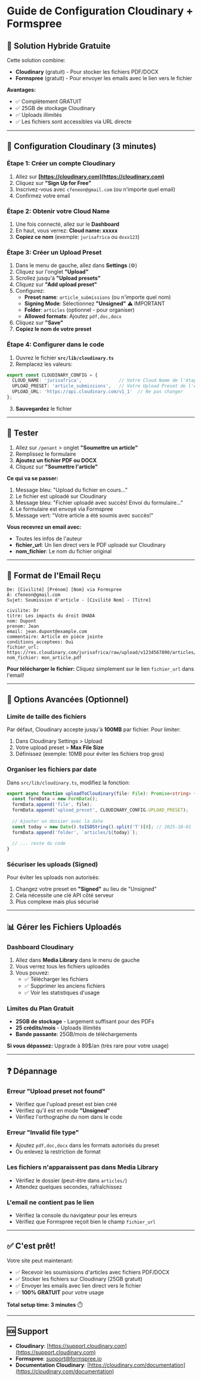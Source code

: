 # Guide de Configuration Cloudinary + Formspree

## 🎯 Solution Hybride Gratuite

Cette solution combine:
- **Cloudinary** (gratuit) - Pour stocker les fichiers PDF/DOCX
- **Formspree** (gratuit) - Pour envoyer les emails avec le lien vers le fichier

**Avantages:**
- ✅ Complètement GRATUIT
- ✅ 25GB de stockage Cloudinary
- ✅ Uploads illimités
- ✅ Les fichiers sont accessibles via URL directe

---

## 🚀 Configuration Cloudinary (3 minutes)

### Étape 1: Créer un compte Cloudinary

1. Allez sur **[https://cloudinary.com](https://cloudinary.com)**
2. Cliquez sur **"Sign Up for Free"**
3. Inscrivez-vous avec `cfeneon@gmail.com` (ou n'importe quel email)
4. Confirmez votre email

### Étape 2: Obtenir votre Cloud Name

1. Une fois connecté, allez sur le **Dashboard**
2. En haut, vous verrez: **Cloud name: xxxxx**
3. **Copiez ce nom** (exemple: `jurisafrica` ou `dxxx123`)

### Étape 3: Créer un Upload Preset

1. Dans le menu de gauche, allez dans **Settings** (⚙️)
2. Cliquez sur l'onglet **"Upload"**
3. Scrollez jusqu'à **"Upload presets"**
4. Cliquez sur **"Add upload preset"**
5. Configurez:
   - **Preset name**: `article_submissions` (ou n'importe quel nom)
   - **Signing Mode**: Sélectionnez **"Unsigned"** ⚠️ IMPORTANT
   - **Folder**: `articles` (optionnel - pour organiser)
   - **Allowed formats**: Ajoutez `pdf,doc,docx`
6. Cliquez sur **"Save"**
7. **Copiez le nom de votre preset**

### Étape 4: Configurer dans le code

1. Ouvrez le fichier **`src/lib/cloudinary.ts`**
2. Remplacez les valeurs:

```typescript
export const CLOUDINARY_CONFIG = {
  CLOUD_NAME: 'jurisafrica',              // Votre Cloud Name de l'étape 2
  UPLOAD_PRESET: 'article_submissions',   // Votre Upload Preset de l'étape 3
  UPLOAD_URL: 'https://api.cloudinary.com/v1_1'  // Ne pas changer
};
```

3. **Sauvegardez** le fichier

---

## 🧪 Tester

1. Allez sur `/penant` > onglet **"Soumettre un article"**
2. Remplissez le formulaire
3. **Ajoutez un fichier PDF ou DOCX**
4. Cliquez sur **"Soumettre l'article"**

**Ce qui va se passer:**
1. Message bleu: "Upload du fichier en cours..."
2. Le fichier est uploadé sur Cloudinary
3. Message bleu: "Fichier uploadé avec succès! Envoi du formulaire..."
4. Le formulaire est envoyé via Formspree
5. Message vert: "Votre article a été soumis avec succès!"

**Vous recevrez un email avec:**
- Toutes les infos de l'auteur
- **fichier_url**: Un lien direct vers le PDF uploadé sur Cloudinary
- **nom_fichier**: Le nom du fichier original

---

## 📧 Format de l'Email Reçu

```
De: [Civilité] [Prénom] [Nom] via Formspree
À: cfeneon@gmail.com
Sujet: Soumission d'article - [Civilité Nom] - [Titre]

civilite: Dr
titre: Les impacts du droit OHADA
nom: Dupont
prenom: Jean
email: jean.dupont@example.com
commentaire: Article en pièce jointe
conditions_acceptees: Oui
fichier_url: https://res.cloudinary.com/jurisafrica/raw/upload/v1234567890/articles/article.pdf
nom_fichier: mon_article.pdf
```

**Pour télécharger le fichier:** Cliquez simplement sur le lien `fichier_url` dans l'email!

---

## 🔧 Options Avancées (Optionnel)

### Limite de taille des fichiers

Par défaut, Cloudinary accepte jusqu'à **100MB** par fichier. Pour limiter:

1. Dans Cloudinary Settings > Upload
2. Votre upload preset > **Max File Size**
3. Définissez (exemple: 10MB pour éviter les fichiers trop gros)

### Organiser les fichiers par date

Dans `src/lib/cloudinary.ts`, modifiez la fonction:

```typescript
export async function uploadToCloudinary(file: File): Promise<string> {
  const formData = new FormData();
  formData.append('file', file);
  formData.append('upload_preset', CLOUDINARY_CONFIG.UPLOAD_PRESET);
  
  // Ajouter un dossier avec la date
  const today = new Date().toISOString().split('T')[0]; // 2025-10-01
  formData.append('folder', `articles/${today}`);
  
  // ... reste du code
}
```

### Sécuriser les uploads (Signed)

Pour éviter les uploads non autorisés:

1. Changez votre preset en **"Signed"** au lieu de "Unsigned"
2. Cela nécessite une clé API côté serveur
3. Plus complexe mais plus sécurisé

---

## 📊 Gérer les Fichiers Uploadés

### Dashboard Cloudinary

1. Allez dans **Media Library** dans le menu de gauche
2. Vous verrez tous les fichiers uploadés
3. Vous pouvez:
   - ✅ Télécharger les fichiers
   - ✅ Supprimer les anciens fichiers
   - ✅ Voir les statistiques d'usage

### Limites du Plan Gratuit

- **25GB de stockage** - Largement suffisant pour des PDFs
- **25 crédits/mois** - Uploads illimités
- **Bande passante**: 25GB/mois de téléchargements

**Si vous dépassez:** Upgrade à 89$/an (très rare pour votre usage)

---

## ❓ Dépannage

### Erreur "Upload preset not found"
- Vérifiez que l'upload preset est bien créé
- Vérifiez qu'il est en mode **"Unsigned"**
- Vérifiez l'orthographe du nom dans le code

### Erreur "Invalid file type"
- Ajoutez `pdf,doc,docx` dans les formats autorisés du preset
- Ou enlevez la restriction de format

### Les fichiers n'apparaissent pas dans Media Library
- Vérifiez le dossier (peut-être dans `articles/`)
- Attendez quelques secondes, rafraîchissez

### L'email ne contient pas le lien
- Vérifiez la console du navigateur pour les erreurs
- Vérifiez que Formspree reçoit bien le champ `fichier_url`

---

## ✅ C'est prêt!

Votre site peut maintenant:
- ✅ Recevoir les soumissions d'articles avec fichiers PDF/DOCX
- ✅ Stocker les fichiers sur Cloudinary (25GB gratuit)
- ✅ Envoyer les emails avec lien direct vers le fichier
- ✅ **100% GRATUIT** pour votre usage

**Total setup time: 3 minutes** ⏱️

---

## 🆘 Support

- **Cloudinary**: [https://support.cloudinary.com](https://support.cloudinary.com)
- **Formspree**: support@formspree.io
- **Documentation Cloudinary**: [https://cloudinary.com/documentation](https://cloudinary.com/documentation)

